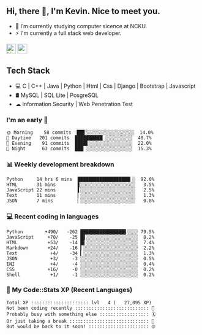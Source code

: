 ## Hi, there 👋, I'm Kevin. Nice to meet you.

- 🌱 I’m currently studying computer sicence at NCKU.
- ⚡ I'm currently a full stack web developer.

<a href="https://www.linkedin.com/in/kevin12686/"><img alt="LinkedIn" src="https://img.shields.io/badge/linkedin%20-%230077B5.svg?&style=for-the-badge&logo=linkedin&logoColor=white" height=25></a>
<a href="https://www.instagram.com/kevin12686/"><img src="https://img.shields.io/badge/instagram-3f729b?&style=for-the-badge&logo=instagram&logoColor=white" height=25></a>

## Tech Stack

* 💻 C | C++ | Java | Python | Html | Css | Django | Bootstrap | Javascript
* 🛢️ MySQL | SQL Lite | PosgreSQL
* ☁ Information Security | Web Penetration Test

### I'm an early 🐤

<!-- early_bird start -->

```text
🌞 Morning    58 commits  ██▉░░░░░░░░░░░░░░░░░░  14.0%
🌆 Daytime   201 commits  ██████████▏░░░░░░░░░░  48.7%
🌃 Evening    91 commits  ████▋░░░░░░░░░░░░░░░░  22.0%
🌙 Night      63 commits  ███▏░░░░░░░░░░░░░░░░░  15.3%
```

<!-- early_bird end -->

### 📊 Weekly development breakdown

<!-- code_time start -->

```text
Python     14 hrs 6 mins  ███████████████████▎░  92.0%
HTML       31 mins        ▋░░░░░░░░░░░░░░░░░░░░   3.5%
JavaScript 22 mins        ▌░░░░░░░░░░░░░░░░░░░░   2.5%
Text       11 mins        ▎░░░░░░░░░░░░░░░░░░░░   1.3%
JSON       7 mins         ▏░░░░░░░░░░░░░░░░░░░░   0.8%
```

<!-- code_time end -->

### 💻 Recent coding in languages

<!-- code_diff start -->

```text
Python        +490/   -262 ████████████████▋░░░░ 79.5%
JavaScript     +70/    -25 █▋░░░░░░░░░░░░░░░░░░░  8.2%
HTML           +53/    -14 █▌░░░░░░░░░░░░░░░░░░░  7.4%
Markdown       +24/    -16 ▍░░░░░░░░░░░░░░░░░░░░  2.2%
Text            +4/    -34 ▎░░░░░░░░░░░░░░░░░░░░  1.3%
JSON            +3/     -3 ░░░░░░░░░░░░░░░░░░░░░  0.5%
INI             +4/     -4 ░░░░░░░░░░░░░░░░░░░░░  0.4%
CSS            +16/     -0 ░░░░░░░░░░░░░░░░░░░░░  0.2%
Shell           +1/     -1 ░░░░░░░░░░░░░░░░░░░░░  0.2%
```

<!-- code_diff end -->

### 🧰 My Code::Stats XP (Recent Languages)

<!-- codestats start -->

```text
Total XP ::::::::::::::::::::: lvl   4 (   27,095 XP) 
Not been coding recently ::::::::::::::::::::::::::: 🙈
Probably busy with something else :::::::::::::::::: 🗓
Or just taking a break ::::::::::::::::::::::::::::: 🌴
But would be back to it soon! :::::::::::::::::::::: 🤓
```

<!-- codestats end -->
